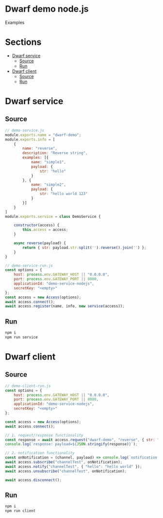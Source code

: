 Dwarf demo node.js
========
Examples

# Sections

* [Dwarf service](#dwarf-service)
    * [Source](#source)
    * [Run](#run)
* [Dwarf client](#dwarf-client)
    * [Source](#source-1)
    * [Run](#run-1)


# Dwarf service

## Source

```javascript
// demo-service.js
module.exports.name = "dwarf-demo";
module.exports.info = [
    {
        name: "reverse",
        description: "Reverse string",
        examples: [{
            name: "simple1",
            payload: {
                str: "hello"
            }
        }, {
            name: "simple2",
            payload: {
                str: "hello world 123"
            }
        }]
    }
]
module.exports.service = class DemoService {

    constructor(access) {
        this.access = access;
    }

    async reverse(payload) {
        return { str: payload.str.split('').reverse().join('') };
    }
}

// demo-service-run.js
const options = {
    host: process.env.GATEWAY_HOST || "0.0.0.0",
    port: process.env.GATEWAY_PORT || 8080,
    applicationId: "demo-service-nodejs",
    secretKey: "<empty>"
};
const access = new Access(options);
await access.connect();
await access.register(name, info, new service(access));
```

## Run

```sh
npm i
npm run service
```

# Dwarf client

## Source

```javascript
// demo-client-run.js
const options = {
    host: process.env.GATEWAY_HOST || "0.0.0.0",
    port: process.env.GATEWAY_PORT || 8080,
    applicationId: "demo-service-nodejs",
    secretKey: "<empty>"
};

const access = new Access(options);
await access.connect();

// 1. request/response functionality
const response = await access.request("dwarf-demo", "reverse", { str: "hello world 123" });
console.log(`response: payload=${JSON.stringify(response)}`);

// 2. notification functionality
const onNotification = (channel, payload) => console.log(`notification: channel=${channel} payload=${JSON.stringify(payload)}`);
await access.subscribe("channelTest", onNotification);
await access.notify("channelTest", { "hello": "hello world" });
await access.unsubscribe("channelTest", onNotification);

await access.disconnect();
```

## Run

```sh
npm i
npm run client
```